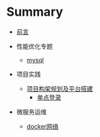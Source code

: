 # Summary

* [前言](README.md)
* 性能优化专题
    * [mysql](mysql.md)

* 项目实践
  * [项目构架规划及平台搭建](project.md)
    - [单点登录](singleton.md)
* 微服务运维
  * [docker网络](docker.md)

